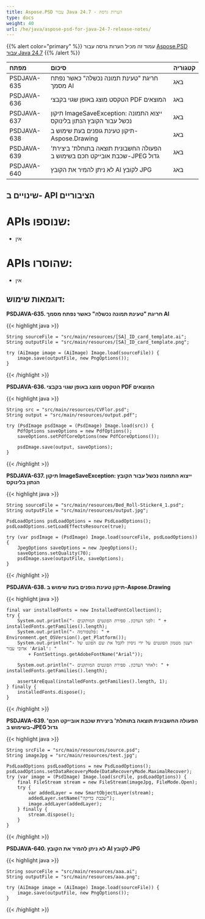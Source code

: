 ```yaml
---
title: Aspose.PSD עבור Java 24.7 - הערות גרסה
type: docs
weight: 40
url: /he/java/aspose-psd-for-java-24-7-release-notes/
---
```


{{% alert color="primary" %}} עמוד זה מכיל הערות גרסה עבור [Aspose.PSD עבור Java 24.7](https://downloads.aspose.com/psd/java/new-releases/aspose.psd-for-java-24.7/) {{% /alert %}}

| **מפתח**   | **סיכום**                                                                                            | **קטגוריה** |
|:------------|:-----------------------------------------------------------------------------------------------------|:-------------|
| PSDJAVA-635 | חריגת "טעינת תמונה נכשלה" כאשר נפתח מסמך AI                                                  | באג          |
| PSDJAVA-636 | הטקסט מוצג באופן שגוי בקבצי PDF המוצאים                                                      | באג          |
| PSDJAVA-637 | תיקון ImageSaveException: ייצוא התמונה נכשל עבור הקובץ הנתון בלינוקס                        | באג          |
| PSDJAVA-638 | תיקון טעינת גופנים בעת שימוש ב-Aspose.Drawing                                                 | באג          |
| PSDJAVA-639 | 'הפעולה החשבונית תוצאה בתוחלת' ביצירת שכבת אובייקט חכם בשימוש ב-JPEG גדול               | באג          |
| PSDJAVA-640 | לא ניתן להמיר את הקובץ AI לקובץ JPG                                                         | באג          |

## **שינויים ב- API הציבוריים**
# **APIs שנוספו:**

- אין

# **APIs שהוסרו:**

- אין

## **דוגמאות שימוש:**

**PSDJAVA-635. חריגת "טעינת תמונה נכשלה" כאשר נפתח מסמך AI**

{{< highlight java >}}

    String sourceFile = "src/main/resources/[SA]_ID_card_template.ai";
    String outputFile = "src/main/resources/[SA]_ID_card_template.png";

    try (AiImage image = (AiImage) Image.load(sourceFile)) {
        image.save(outputFile, new PngOptions());
    }

{{< /highlight >}}

**PSDJAVA-636. הטקסט מוצג באופן שגוי בקבצי PDF המוצאים**

{{< highlight java >}}

    String src = "src/main/resources/CVFlor.psd";
    String output = "src/main/resources/output.pdf";

    try (PsdImage psdImage = (PsdImage) Image.load(src)) {
        PdfOptions saveOptions = new PdfOptions();
        saveOptions.setPdfCoreOptions(new PdfCoreOptions());

        psdImage.save(output, saveOptions);
    }

{{< /highlight >}}

**PSDJAVA-637. תיקון ImageSaveException: ייצוא התמונה נכשל עבור הקובץ הנתון בלינוקס**

{{< highlight java >}}

    String sourceFile = "src/main/resources/Bed_Roll-Sticker4_1.psd";
    String outputFile = "src/main/resources/output.jpg";

    PsdLoadOptions psdLoadOptions = new PsdLoadOptions();
    psdLoadOptions.setLoadEffectsResource(true);

    try (var psdImage = (PsdImage) Image.load(sourceFile, psdLoadOptions)) {
        JpegOptions saveOptions = new JpegOptions();
        saveOptions.setQuality(70);
        psdImage.save(outputFile, saveOptions);
    }

{{< /highlight >}}

**PSDJAVA-638. תיקון טעינת גופנים בעת שימוש ב-Aspose.Drawing**

{{< highlight java >}}

    final var installedFonts = new InstalledFontCollection();
    try {
        System.out.println("- לפני העדכון. ספירת הפונטים המותקנים: " + installedFonts.getFamilies().length);
        System.out.println("- פלטפורמה: " + Environment.get_OSVersion().get_Platform());
        System.out.println("- רענון מטמון הפונטים על ידי ניסיון לקבל את שם הפונט של אדובי עבור 'Arial': "
            + FontSettings.getAdobeFontName("Arial"));

        System.out.println("- לאחר העדכון. ספירת הפונטים המותקנים: " + installedFonts.getFamilies().length);

        assertAreEqual(installedFonts.getFamilies().length, 1);
    } finally {
        installedFonts.dispose();
    }

{{< /highlight >}}

**PSDJAVA-639. 'הפעולה החשבונית תוצאה בתוחלת' ביצירת שכבת אובייקט חכם בשימוש ב-JPEG גדול**

{{< highlight java >}}

    String srcFile = "src/main/resources/source.psd";
    String imageJpg = "src/main/resources/test.jpg";

    PsdLoadOptions psdLoadOptions = new PsdLoadOptions();
    psdLoadOptions.setDataRecoveryMode(DataRecoveryMode.MaximalRecover);
    try (var image = (PsdImage) Image.load(srcFile, psdLoadOptions)) {
        final FileStream stream = new FileStream(imageJpg, FileMode.Open);
        try {
            var addedLayer = new SmartObjectLayer(stream);
            addedLayer.setName("שכבת בדיקה");
            image.addLayer(addedLayer);
        } finally {
            stream.dispose();
        }
    }

{{< /highlight >}}

**PSDJAVA-640. לא ניתן להמיר את הקובץ AI לקובץ JPG**

{{< highlight java >}}

    String sourceFile = "src/main/resources/aaa.ai";
    String outputFile = "src/main/resources/aaa.png";

    try (AiImage image = (AiImage) Image.load(sourceFile)) {
        image.save(outputFile, new PngOptions());
    }

{{< /highlight >}}
